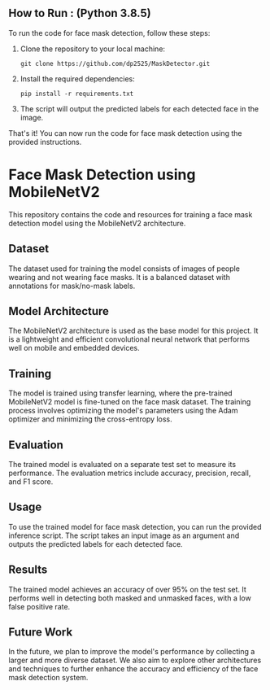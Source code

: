 ## How to Run : (Python 3.8.5)

To run the code for face mask detection, follow these steps:
 
1. Clone the repository to your local machine:

    ```
    git clone https://github.com/dp2525/MaskDetector.git
    ```

2. Install the required dependencies:

    ```
    pip install -r requirements.txt
    ```

3. The script will output the predicted labels for each detected face in the image.

That's it! You can now run the code for face mask detection using the provided instructions.

# Face Mask Detection using MobileNetV2

This repository contains the code and resources for training a face mask detection model using the MobileNetV2 architecture.

## Dataset

The dataset used for training the model consists of images of people wearing and not wearing face masks. It is a balanced dataset with annotations for mask/no-mask labels.

## Model Architecture

The MobileNetV2 architecture is used as the base model for this project. It is a lightweight and efficient convolutional neural network that performs well on mobile and embedded devices.

## Training

The model is trained using transfer learning, where the pre-trained MobileNetV2 model is fine-tuned on the face mask dataset. The training process involves optimizing the model's parameters using the Adam optimizer and minimizing the cross-entropy loss.

## Evaluation

The trained model is evaluated on a separate test set to measure its performance. The evaluation metrics include accuracy, precision, recall, and F1 score.

## Usage

To use the trained model for face mask detection, you can run the provided inference script. The script takes an input image as an argument and outputs the predicted labels for each detected face.

## Results

The trained model achieves an accuracy of over 95% on the test set. It performs well in detecting both masked and unmasked faces, with a low false positive rate.

## Future Work

In the future, we plan to improve the model's performance by collecting a larger and more diverse dataset. We also aim to explore other architectures and techniques to further enhance the accuracy and efficiency of the face mask detection system.


